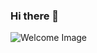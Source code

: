 ### Hi there 👋

<img src="https://th.bing.com/th/id/R.a4ec55425b78380d7acb97360ec13463?rik=ltdiWSmNfFlFCg&pid=ImgRaw&r=0" alt="Welcome Image" style="max-width: 100%;">

<!--
**JoseBohopo/JoseBohopo** is a ✨ _special_ ✨ repository because its `README.md` (this file) appears on your GitHub profile.

Here are some ideas to get you started:

- 🔭 I’m currently working on learn new skills.
- 🌱 I’m currently learning React, React Hooks, Native, Redux, Next.js, Typescript.
- 👯 I’m looking to collaborate on develoment projects that increase my knowledge.
- 🤔 I’m looking for help with ...
- 💬 Ask me about anything
- 📫 How to reach me: rabohopo@gmail.com
- ⚡ Fun fact: Do your best and let destiny do the rest.
-->
